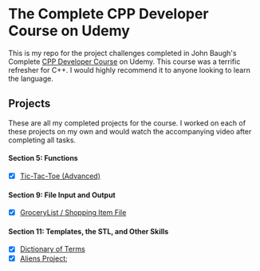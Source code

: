# The Complete CPP Developer Course on Udemy

This is my repo for the project challenges completed in John Baugh's Complete [CPP Developer Course](https://www.udemy.com/course/the-complete-cpp-developer-course) on Udemy. This course was a terrific refresher for C++. I would highly recommend it to anyone looking to learn the language.

## Projects

These are all my completed projects for the course. I worked on each of these projects on my own and would watch the accompanying video after completing all tasks.

#### Section 5: Functions

- [x] [Tic-Tac-Toe (Advanced)](https://github.com/clockwerkz/tictactoe)

#### Section 9: File Input and Output

- [x] [GroceryList / Shopping Item File](https://github.com/clockwerkz/udemycplusplus/tree/master/GroceryList)

#### Section 11: Templates, the STL, and Other Skills

- [x] [Dictionary of Terms](https://github.com/clockwerkz/udemycplusplus/tree/master/DictionaryProject)
- [x] [Aliens Project](https://github.com/clockwerkz/udemycplusplus/tree/master/Aliens);
